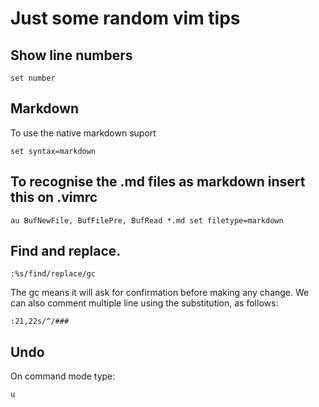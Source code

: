 # Just some random vim tips

## Show line numbers
```vim
set number
```

## Markdown
To use the native markdown suport
```vim
set syntax=markdown
```
## To recognise the .md files as markdown insert this on .vimrc
```vim
au BufNewFile, BufFilePre, BufRead *.md set filetype=markdown
```
## Find and replace.
```vim
:%s/find/replace/gc
```
The gc means it will ask for confirmation before making any change.
We can also comment multiple line using the substitution, as follows:
```vim
:21,22s/^/###
```
## Undo
On command mode type:
```vim
u
```

